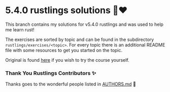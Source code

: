 # 5.4.0 rustlings solutions 🦀❤️

This branch contains my solutions for v5.4.0 rustlings and was used to help me learn rust!

The exercises are sorted by topic and can be found in the subdirectory `rustlings/exercises/<topic>`. For every topic there is an additional README file with some resources to get you started on the topic. 

Original is found [here](https://github.com/rust-lang/rustlings) if you wish to try the course yourself.

### Thank You Rustlings Contributors ✨

Thanks goes to the wonderful people listed in [AUTHORS.md](./AUTHORS.md) 🎉
